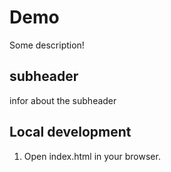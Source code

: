 # Demo

Some description!

## subheader

infor about the subheader

## Local development

1. Open index.html in your browser.
